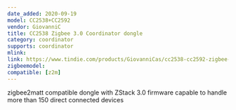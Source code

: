 ```yaml
---
date_added: 2020-09-19
model: CC2538+CC2592
vendor: GiovanniC
title: CC2538 Zigbee 3.0 Coordinator dongle
category: coordinator
supports: coordinator
mlink: 
link: https://www.tindie.com/products/GiovanniCas/cc2538-cc2592-zigbee-dongle-new-zb30/
zigbeemodel: 
compatible: [z2m]
---
```

zigbee2matt compatible dongle with ZStack 3.0 firmware capable to handle more than 150 direct connected devices



